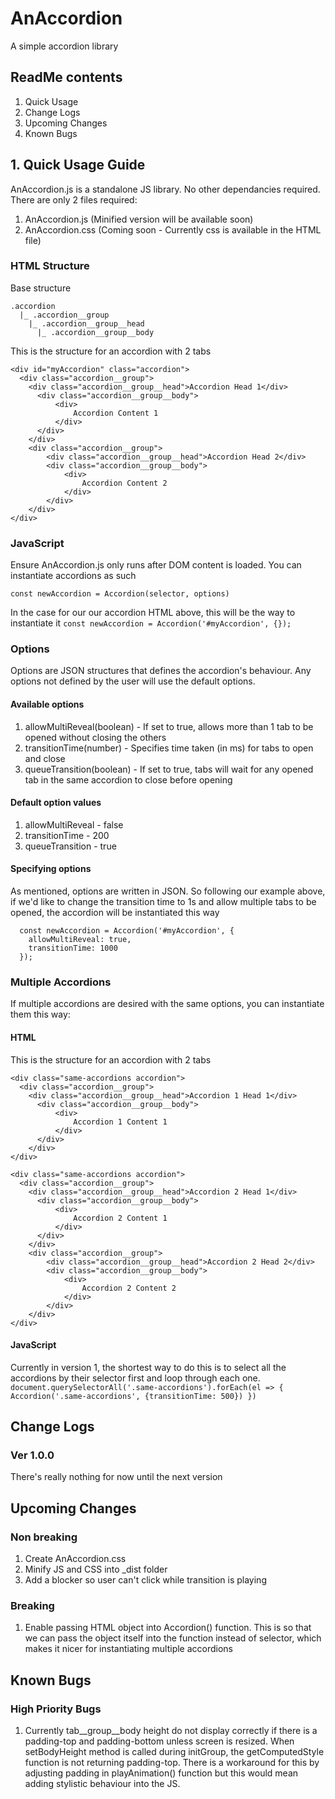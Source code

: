 # AnAccordion
A simple accordion library

## ReadMe contents
1. Quick Usage
2. Change Logs
3. Upcoming Changes
4. Known Bugs

## 1. Quick Usage Guide
AnAccordion.js is a standalone JS library. No other dependancies required.
There are only 2 files required:
1. AnAccordion.js (Minified version will be available soon)
2. AnAccordion.css (Coming soon - Currently css is available in the HTML file)

### HTML Structure
Base structure

    .accordion
      |_ .accordion__group
        |_ .accordion__group__head
          |_ .accordion__group__body

This is the structure for an accordion with 2 tabs

    <div id="myAccordion" class="accordion">
      <div class="accordion__group">
        <div class="accordion__group__head">Accordion Head 1</div>
          <div class="accordion__group__body">
              <div>
                  Accordion Content 1
              </div>
          </div>
        </div>
        <div class="accordion__group">
            <div class="accordion__group__head">Accordion Head 2</div>
            <div class="accordion__group__body">
                <div>
                    Accordion Content 2
                </div>
            </div>
        </div>
    </div>


### JavaScript
Ensure AnAccordion.js only runs after DOM content is loaded.
You can instantiate accordions as such

```const newAccordion = Accordion(selector, options)```

In the case for our our accordion HTML above, this will be the way to instantiate it
```const newAccordion = Accordion('#myAccordion', {});```

### Options
Options are JSON structures that defines the accordion's behaviour. Any options not defined by the user will use the default options.

#### Available options
1. allowMultiReveal(boolean) - If set to true, allows more than 1 tab to be opened without closing the others
2. transitionTime(number) - Specifies time taken (in ms) for tabs to open and close
3. queueTransition(boolean) - If set to true, tabs will wait for any opened tab in the same accordion to close before opening

#### Default option values
1. allowMultiReveal - false
2. transitionTime - 200
3. queueTransition - true

#### Specifying options
As mentioned, options are written in JSON. So following our example above, if we'd like to change the transition time to 1s and allow multiple tabs to be opened, the accordion will be instantiated this way

      const newAccordion = Accordion('#myAccordion', {
        allowMultiReveal: true,
        transitionTime: 1000
      });
      
### Multiple Accordions
If multiple accordions are desired with the same options, you can instantiate them this way:

#### HTML
This is the structure for an accordion with 2 tabs

    <div class="same-accordions accordion">
      <div class="accordion__group">
        <div class="accordion__group__head">Accordion 1 Head 1</div>
          <div class="accordion__group__body">
              <div>
                  Accordion 1 Content 1
              </div>
          </div>
        </div>
    </div>

    <div class="same-accordions accordion">
      <div class="accordion__group">
        <div class="accordion__group__head">Accordion 2 Head 1</div>
          <div class="accordion__group__body">
              <div>
                  Accordion 2 Content 1
              </div>
          </div>
        </div>
        <div class="accordion__group">
            <div class="accordion__group__head">Accordion 2 Head 2</div>
            <div class="accordion__group__body">
                <div>
                    Accordion 2 Content 2
                </div>
            </div>
        </div>
    </div>

#### JavaScript
Currently in version 1, the shortest way to do this is to select all the accordions by their selector first and loop through each one.
``` document.querySelectorAll('.same-accordions').forEach(el => { Accordion('.same-accordions', {transitionTime: 500}) })```


## Change Logs
### Ver 1.0.0
There's really nothing for now until the next version

## Upcoming Changes

### Non breaking
1. Create AnAccordion.css
2. Minify JS and CSS into \_dist folder
3. Add a blocker so user can't click while transition is playing

### Breaking
1. Enable passing HTML object into Accordion() function. This is so that we can pass the object itself into the function instead of selector, which makes it nicer for instantiating multiple accordions

## Known Bugs

### High Priority Bugs
1. Currently tab__group__body height do not display correctly if there is a padding-top and padding-bottom unless screen is resized.
When setBodyHeight method is called during initGroup, the getComputedStyle function is not returning padding-top. There is a workaround for this by adjusting padding in playAnimation() function but this would mean adding stylistic behaviour into the JS.
